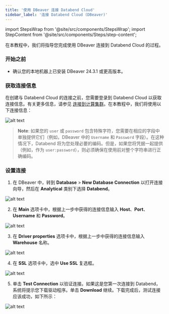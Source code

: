 ```yaml
---
title: '使用 DBeaver 连接 Databend Cloud'
sidebar_label: '连接 Databend Cloud (DBeaver)'
---
```

import StepsWrap from '@site/src/components/StepsWrap';
import StepContent from '@site/src/components/Steps/step-content';

在本教程中，我们将指导您完成使用 DBeaver 连接到 Databend Cloud 的过程。

<StepsWrap>
<StepContent number="1">

### 开始之前

- 确认您的本地机器上已安装 DBeaver 24.3.1 或更高版本。

</StepContent>
<StepContent number="2">

### 获取连接信息

在创建与 Databend Cloud 的连接之前，您需要登录到 Databend Cloud 以获取连接信息。有关更多信息，请参见 [连接到计算集群](/guides/cloud/using-databend-cloud/warehouses#connecting)。在本教程中，我们将使用以下连接信息：

![alt text](@site/static/img/connect/dbeaver-connect-info.png)
> **Note**:
> 如果您的 `user` 或 `password` 包含特殊字符，您需要在相应的字段中单独提供它们（例如，DBeaver 中的 `Username` 和 `Password` 字段）。在这种情况下，Databend 将为您处理必要的编码。但是，如果您将凭据一起提供（例如，作为 `user:password`），则必须确保在使用前对整个字符串进行正确编码。

</StepContent>
<StepContent number="3">

### 设置连接

1. 在 DBeaver 中，转到 **Database** > **New Database Connection** 以打开连接向导，然后在 **Analytical** 类别下选择 **Databend**。

![alt text](@site/static/img/connect/dbeaver-analytical.png)

2. 在 **Main** 选项卡中，根据上一步中获得的连接信息输入 **Host**、**Port**、**Username** 和 **Password**。

![alt text](@site/static/img/connect/dbeaver-main-tab.png)

3. 在 **Driver properties** 选项卡中，根据上一步中获得的连接信息输入 **Warehouse** 名称。

![alt text](@site/static/img/connect/dbeaver-driver-properties.png)

4. 在 **SSL** 选项卡中，选中 **Use SSL** 复选框。

![alt text](@site/static/img/connect/dbeaver-use-ssl.png)

5. 单击 **Test Connection** 以验证连接。如果这是您第一次连接到 Databend，系统将提示您下载驱动程序。单击 **Download** 继续。下载完成后，测试连接应该成功，如下所示：

![alt text](@site/static/img/connect/dbeaver-cloud-success.png)

</StepContent>
</StepsWrap>